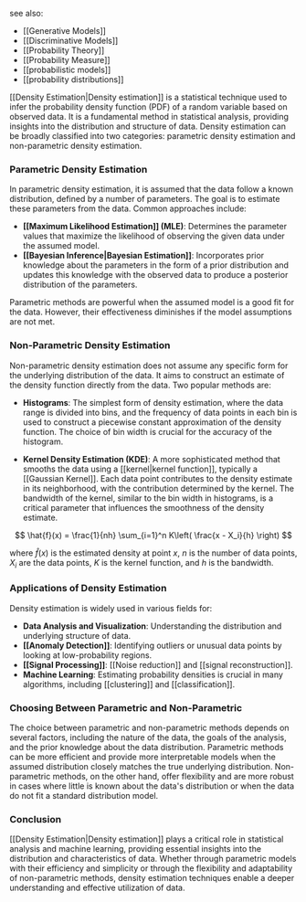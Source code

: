 see also:
- [[Generative Models]]
- [[Discriminative Models]]
- [[Probability Theory]]
- [[Probability Measure]]
- [[probabilistic models]]
- [[probability distributions]]

[[Density Estimation|Density estimation]] is a statistical technique used to infer the probability density function (PDF) of a random variable based on observed data. It is a fundamental method in statistical analysis, providing insights into the distribution and structure of data. Density estimation can be broadly classified into two categories: parametric density estimation and non-parametric density estimation.

### Parametric Density Estimation

In parametric density estimation, it is assumed that the data follow a known distribution, defined by a number of parameters. The goal is to estimate these parameters from the data. Common approaches include:

- **[[Maximum Likelihood Estimation]] (MLE)**: Determines the parameter values that maximize the likelihood of observing the given data under the assumed model.
- **[[Bayesian Inference|Bayesian Estimation]]**: Incorporates prior knowledge about the parameters in the form of a prior distribution and updates this knowledge with the observed data to produce a posterior distribution of the parameters.

Parametric methods are powerful when the assumed model is a good fit for the data. However, their effectiveness diminishes if the model assumptions are not met.

### Non-Parametric Density Estimation

Non-parametric density estimation does not assume any specific form for the underlying distribution of the data. It aims to construct an estimate of the density function directly from the data. Two popular methods are:

- **Histograms**: The simplest form of density estimation, where the data range is divided into bins, and the frequency of data points in each bin is used to construct a piecewise constant approximation of the density function. The choice of bin width is crucial for the accuracy of the histogram.

- **Kernel Density Estimation (KDE)**: A more sophisticated method that smooths the data using a [[kernel|kernel function]], typically a [[Gaussian Kernel]]. Each data point contributes to the density estimate in its neighborhood, with the contribution determined by the kernel. The bandwidth of the kernel, similar to the bin width in histograms, is a critical parameter that influences the smoothness of the density estimate.

$$ \hat{f}(x) = \frac{1}{nh} \sum_{i=1}^n K\left( \frac{x - X_i}{h} \right) $$

where $\hat{f}(x)$ is the estimated density at point $x$, $n$ is the number of data points, $X_i$ are the data points, $K$ is the kernel function, and $h$ is the bandwidth.

### Applications of Density Estimation

Density estimation is widely used in various fields for:

- **Data Analysis and Visualization**: Understanding the distribution and underlying structure of data.
- **[[Anomaly Detection]]**: Identifying outliers or unusual data points by looking at low-probability regions.
- **[[Signal Processing]]**: [[Noise reduction]] and [[signal reconstruction]].
- **Machine Learning**: Estimating probability densities is crucial in many algorithms, including [[clustering]] and [[classification]].

### Choosing Between Parametric and Non-Parametric

The choice between parametric and non-parametric methods depends on several factors, including the nature of the data, the goals of the analysis, and the prior knowledge about the data distribution. Parametric methods can be more efficient and provide more interpretable models when the assumed distribution closely matches the true underlying distribution. Non-parametric methods, on the other hand, offer flexibility and are more robust in cases where little is known about the data's distribution or when the data do not fit a standard distribution model.

### Conclusion

[[Density Estimation|Density estimation]] plays a critical role in statistical analysis and machine learning, providing essential insights into the distribution and characteristics of data. Whether through parametric models with their efficiency and simplicity or through the flexibility and adaptability of non-parametric methods, density estimation techniques enable a deeper understanding and effective utilization of data.